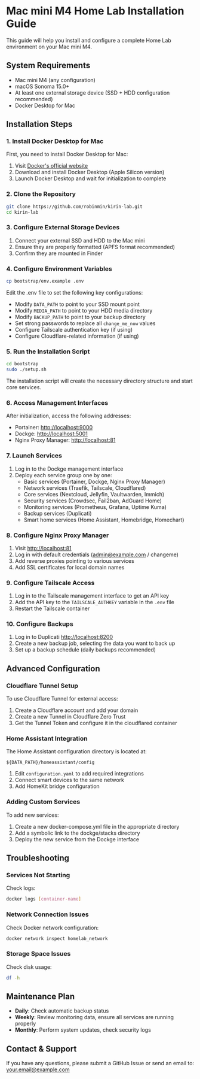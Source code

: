 # Mac mini M4 Home Lab Installation Guide

This guide will help you install and configure a complete Home Lab environment on your Mac mini M4.

## System Requirements

- Mac mini M4 (any configuration)
- macOS Sonoma 15.0+
- At least one external storage device (SSD + HDD configuration recommended)
- Docker Desktop for Mac

## Installation Steps

### 1. Install Docker Desktop for Mac

First, you need to install Docker Desktop for Mac:

1. Visit [Docker's official website](https://www.docker.com/products/docker-desktop/)
2. Download and install Docker Desktop (Apple Silicon version)
3. Launch Docker Desktop and wait for initialization to complete

### 2. Clone the Repository

```bash
git clone https://github.com/robinmin/kirin-lab.git
cd kirin-lab
```

### 3. Configure External Storage Devices

1. Connect your external SSD and HDD to the Mac mini
2. Ensure they are properly formatted (APFS format recommended)
3. Confirm they are mounted in Finder

### 4. Configure Environment Variables

```bash
cp bootstrap/env.example .env
```

Edit the .env file to set the following key configurations:

- Modify `DATA_PATH` to point to your SSD mount point
- Modify `MEDIA_PATH` to point to your HDD media directory
- Modify `BACKUP_PATH` to point to your backup directory
- Set strong passwords to replace all `change_me_now` values
- Configure Tailscale authentication key (if using)
- Configure Cloudflare-related information (if using)

### 5. Run the Installation Script

```bash
cd bootstrap
sudo ./setup.sh
```

The installation script will create the necessary directory structure and start core services.

### 6. Access Management Interfaces

After initialization, access the following addresses:

- Portainer: [http://localhost:9000](http://localhost:9000)
- Dockge: [http://localhost:5001](http://localhost:5001)
- Nginx Proxy Manager: [http://localhost:81](http://localhost:81)

### 7. Launch Services

1. Log in to the Dockge management interface
2. Deploy each service group one by one:
   - Basic services (Portainer, Dockge, Nginx Proxy Manager)
   - Network services (Traefik, Tailscale, Cloudflared)
   - Core services (Nextcloud, Jellyfin, Vaultwarden, Immich)
   - Security services (Crowdsec, Fail2ban, AdGuard Home)
   - Monitoring services (Prometheus, Grafana, Uptime Kuma)
   - Backup services (Duplicati)
   - Smart home services (Home Assistant, Homebridge, Homechart)

### 8. Configure Nginx Proxy Manager

1. Visit [http://localhost:81](http://localhost:81)
2. Log in with default credentials (admin@example.com / changeme)
3. Add reverse proxies pointing to various services
4. Add SSL certificates for local domain names

### 9. Configure Tailscale Access

1. Log in to the Tailscale management interface to get an API key
2. Add the API key to the `TAILSCALE_AUTHKEY` variable in the `.env` file
3. Restart the Tailscale container

### 10. Configure Backups

1. Log in to Duplicati [http://localhost:8200](http://localhost:8200)
2. Create a new backup job, selecting the data you want to back up
3. Set up a backup schedule (daily backups recommended)

## Advanced Configuration

### Cloudflare Tunnel Setup

To use Cloudflare Tunnel for external access:

1. Create a Cloudflare account and add your domain
2. Create a new Tunnel in Cloudflare Zero Trust
3. Get the Tunnel Token and configure it in the cloudflared container

### Home Assistant Integration

The Home Assistant configuration directory is located at:

```
${DATA_PATH}/homeassistant/config
```

1. Edit `configuration.yaml` to add required integrations
2. Connect smart devices to the same network
3. Add HomeKit bridge configuration

### Adding Custom Services

To add new services:

1. Create a new docker-compose.yml file in the appropriate directory
2. Add a symbolic link to the dockge/stacks directory
3. Deploy the new service from the Dockge interface

## Troubleshooting

### Services Not Starting

Check logs:

```bash
docker logs [container-name]
```

### Network Connection Issues

Check Docker network configuration:

```bash
docker network inspect homelab_network
```

### Storage Space Issues

Check disk usage:

```bash
df -h
```

## Maintenance Plan

- **Daily**: Check automatic backup status
- **Weekly**: Review monitoring data, ensure all services are running properly
- **Monthly**: Perform system updates, check security logs

## Contact & Support

If you have any questions, please submit a GitHub Issue or send an email to: your.email@example.com
